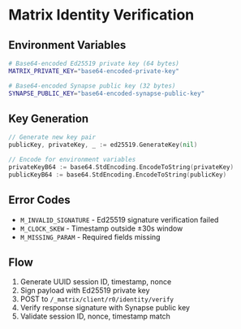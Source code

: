 # Matrix Identity Verification

## Environment Variables

```bash
# Base64-encoded Ed25519 private key (64 bytes)
MATRIX_PRIVATE_KEY="base64-encoded-private-key"

# Base64-encoded Synapse public key (32 bytes) 
SYNAPSE_PUBLIC_KEY="base64-encoded-synapse-public-key"
```

## Key Generation

```go
// Generate new key pair
publicKey, privateKey, _ := ed25519.GenerateKey(nil)

// Encode for environment variables
privateKeyB64 := base64.StdEncoding.EncodeToString(privateKey)
publicKeyB64 := base64.StdEncoding.EncodeToString(publicKey)
```

## Error Codes

- `M_INVALID_SIGNATURE` - Ed25519 signature verification failed
- `M_CLOCK_SKEW` - Timestamp outside ±30s window  
- `M_MISSING_PARAM` - Required fields missing

## Flow

1. Generate UUID session ID, timestamp, nonce
2. Sign payload with Ed25519 private key
3. POST to `/_matrix/client/r0/identity/verify`
4. Verify response signature with Synapse public key
5. Validate session ID, nonce, timestamp match